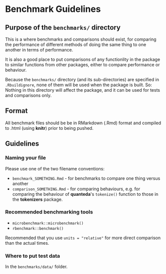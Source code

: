 # Benchmark Guidelines

## Purpose of the `benchmarks/` directory

This is a where benchmarks and comparisons should exist, for comparing the performance of different methods of doing the same thing to one another in terms of performance.  

It is also a good place to put comparisons of any functionlity in the package to similar functions from other packages, either to compare performance or behaviour.

Because the `benchmarks/` directory (and its sub-directories) are specified in `.Rbuildignore`, none of them will be used when the package is built.  So: Nothing in this directory will affect the package, and it can be used for tests and comparisons only.

## Format

All benchmark files should be be in RMarkdown (.Rmd) format and compiled to .html (using **knitr**) prior to being pushed.

## Guidelines

### Naming your file

Please use one of the two filename conventions:

*  `benchmark_SOMETHING.Rmd` - for benchmarks to compare one thing versus another  
*  `comparison_SOMETHING.Rmd` - for comparing behaviours, e.g. for comparing the behaviour of **quanteda**'s `tokenize()` function to those in the **tokenizers** package.

### Recommended benchmarking tools

*  `microbenchmark::microbenchmark()`  
*  `rbenchmark::benchmark()`

Recommended that you use `units = "relative"` for more direct comparison than the actual times.

### Where to put test data

In the `benchmarks/data/` folder.


